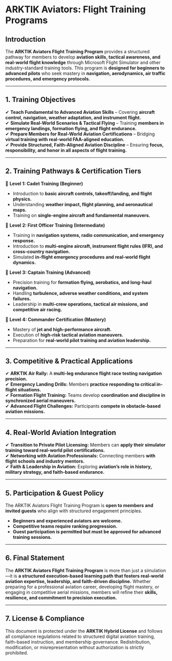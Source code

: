 # ARKTIK Aviators: Flight Training Programs  

## **Introduction**  
The **ARKTIK Aviators Flight Training Program** provides a structured pathway for members to develop **aviation skills, tactical awareness, and real-world flight knowledge** through Microsoft Flight Simulator and other industry-standard training tools. This program is **designed for beginners to advanced pilots** who seek mastery in **navigation, aerodynamics, air traffic procedures, and emergency protocols.**  

---  

## **1. Training Objectives**  

✔ **Teach Fundamental to Advanced Aviation Skills** – Covering **aircraft control, navigation, weather adaptation, and instrument flight.**  
✔ **Simulate Real-World Scenarios & Tactical Flying** – Training **members in emergency landings, formation flying, and flight endurance.**  
✔ **Prepare Members for Real-World Aviation Certifications** – Bridging **virtual training with real-world FAA-aligned education.**  
✔ **Provide Structured, Faith-Aligned Aviation Discipline** – Ensuring **focus, responsibility, and honor in all aspects of flight training.**  

---  

## **2. Training Pathways & Certification Tiers**  

📌 **Level 1: Cadet Training (Beginner)**  
- Introduction to **basic aircraft controls, takeoff/landing, and flight physics.**  
- Understanding **weather impact, flight planning, and aeronautical maps.**  
- Training on **single-engine aircraft and fundamental maneuvers.**  

📌 **Level 2: First Officer Training (Intermediate)**  
- Training in **navigation systems, radio communication, and emergency response.**  
- Introduction to **multi-engine aircraft, instrument flight rules (IFR), and cross-country navigation.**  
- Simulated **in-flight emergency procedures and real-world flight dynamics.**  

📌 **Level 3: Captain Training (Advanced)**  
- Precision training for **formation flying, aerobatics, and long-haul navigation.**  
- Handling **turbulence, adverse weather conditions, and system failures.**  
- Leadership in **multi-crew operations, tactical air missions, and competitive air racing.**  

📌 **Level 4: Commander Certification (Mastery)**  
- Mastery of **jet and high-performance aircraft.**  
- Execution of **high-risk tactical aviation maneuvers.**  
- Preparation for **real-world pilot training and aviation leadership.**  

---  

## **3. Competitive & Practical Applications**  

✔ **ARKTIK Air Rally:** A **multi-leg endurance flight race testing navigation precision.**  
✔ **Emergency Landing Drills:** Members **practice responding to critical in-flight situations.**  
✔ **Formation Flight Training:** Teams develop **coordination and discipline in synchronized aerial maneuvers.**  
✔ **Advanced Flight Challenges:** Participants **compete in obstacle-based aviation missions.**  

---  

## **4. Real-World Aviation Integration**  

✔ **Transition to Private Pilot Licensing:** Members can **apply their simulator training toward real-world pilot certifications.**  
✔ **Networking with Aviation Professionals:** Connecting members **with flight schools and industry mentors.**  
✔ **Faith & Leadership in Aviation:** Exploring **aviation’s role in history, military strategy, and faith-based endurance.**  

---  

## **5. Participation & Guest Policy**  

The ARKTIK Aviators Flight Training Program is **open to members and invited guests** who align with structured engagement principles.  
- **Beginners and experienced aviators are welcome.**  
- **Competitive teams require ranking progression.**  
- **Guest participation is permitted but must be approved for advanced training sessions.**  

---  

## **6. Final Statement**  

The **ARKTIK Aviators Flight Training Program** is more than just a simulation—it is **a structured execution-based learning path that fosters real-world aviation expertise, leadership, and faith-driven discipline.** Whether preparing for a professional aviation career, developing flight mastery, or engaging in competitive aerial missions, members will refine their **skills, resilience, and commitment to precision execution.**  

---  

## **7. License & Compliance**  

This document is protected under the **ARKTIK Hybrid License** and follows all compliance regulations related to structured digital aviation training, faith-based instruction, and membership governance. Redistribution, modification, or misrepresentation without authorization is strictly prohibited.  

